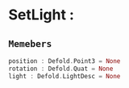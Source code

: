 
# SetLight : 
## ```Memebers```    
```rust
position : Defold.Point3 = None  
rotation : Defold.Quat = None  
light : Defold.LightDesc = None  
```


